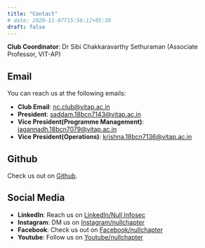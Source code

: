 ```yaml
---
title: "Contact"
# date: 2020-11-07T15:56:12+05:30
draft: false
---
```

**Club Coordinator**: Dr Sibi Chakkaravarthy Sethuraman (Associate Professor, VIT-AP)
## Email
You can reach us at the following emails:

- **Club Email**: nc.club@vitap.ac.in
- **President**: saddam.18bcn7143@vitap.ac.in
- **Vice President(Programme Management)**: jagannadh.18bcn7079@vitap.ac.in
- **Vice President(Operations)**: krishna.18bcn7136@vitap.ac.in

## Github
Check us out on [Github](https://github.com/nullchapter "Github").

## Social Media
- **LinkedIn**: Reach us on [LinkedIn/Null Infosec](https://www.linkedin.com/company/null-vit-ap/)
- **Instagram**: DM us on [Instagram/nullchapter](https://www.instagram.com/nullchapter/)
- **Facebook**: Check us out on [Facebook/nullchapter](https://www.facebook.com/nullchapter)
- **Youtube**: Follow us on [Youtube/nullchapter](https://www.youtube.com/channel/UCpBb1zOZ8Kf4sb1DhwXeKfw)
